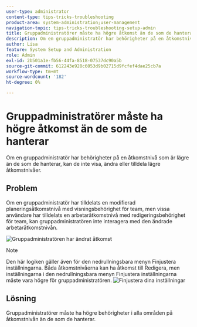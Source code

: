 ```yaml
---
user-type: administrator
content-type: tips-tricks-troubleshooting
product-area: system-administration;user-management
navigation-topic: tips-tricks-troubleshooting-setup-admin
title: Gruppadministratörer måste ha högre åtkomst än de som de hanterar
description: Om en gruppadministratör har behörigheter på en åtkomstnivå som är lägre än de som de hanterar, kan de inte visa, ändra eller tilldela lägre åtkomstnivåer.
author: Lisa
feature: System Setup and Administration
role: Admin
exl-id: 2b501a1e-fb56-44fa-8518-07537dc90a5b
source-git-commit: 612243e928c6053d9b02715d9fcfef4dae25cb7a
workflow-type: tm+mt
source-wordcount: '182'
ht-degree: 0%

---
```


# Gruppadministratörer måste ha högre åtkomst än de som de hanterar

Om en gruppadministratör har behörigheter på en åtkomstnivå som är lägre än de som de hanterar, kan de inte visa, ändra eller tilldela lägre åtkomstnivåer.

## Problem

Om en gruppadministratör har tilldelats en modifierad planeringsåtkomstnivå med visningsbehörighet för team, men vissa användare har tilldelats en arbetaråtkomstnivå med redigeringsbehörighet för team, kan gruppadministratören inte interagera med den ändrade arbetaråtkomstnivån.

![Gruppadministratören har ändrat åtkomst](assets/group-admin-modified-access.png)


>[!NOTE]
>
>Den här logiken gäller även för den nedrullningsbara menyn Finjustera inställningarna. Båda åtkomstnivåerna kan ha åtkomst till Redigera, men inställningarna i den nedrullningsbara menyn Finjustera inställningarna måste vara högre för gruppadministratören.
> ![Finjustera dina inställningar](assets/fine-tune-your-settings.png)

## Lösning

Gruppadministratörer måste ha högre behörigheter i alla områden på åtkomstnivån än de som de hanterar.
